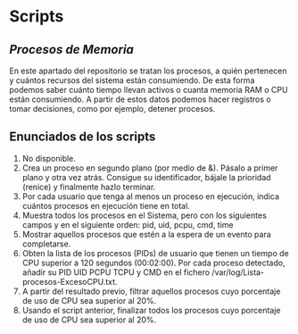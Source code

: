 # Scripts
## _Procesos de Memoria_

En este apartado del repositorio se tratan los procesos, a quién pertenecen y cuántos recursos del sistema están consumiendo. De esta forma podemos saber cuánto tiempo llevan activos o cuanta memoria RAM o CPU están consumiendo. A partir de estos datos podemos hacer registros o tomar decisiones, como por ejemplo, detener procesos.


## Enunciados de los scripts

1.	No disponible.
2.	Crea un proceso en segundo plano (por medio de &). Pásalo a primer plano y otra vez atrás. Consigue su identificador, bájale la prioridad (renice) y finalmente hazlo terminar.
3.	Por cada usuario que tenga al menos un proceso en ejecución, indica cuántos procesos en ejecución tiene en total.
4.	Muestra todos los procesos en el Sistema, pero con los siguientes campos y en el siguiente orden: pid, uid, pcpu, cmd, time
5.	Mostrar aquellos procesos que estén a la espera de un evento para completarse.
6.	Obten la lista de los procesos (PIDs) de usuario que tienen un tiempo de CPU superior a 120 segundos (00:02:00). Por cada proceso detectado, añadir su PID UID PCPU TCPU y CMD en el fichero /var/log/Lista-procesos-ExcesoCPU.txt.
7.	A partir del resultado previo, filtrar aquellos procesos cuyo porcentaje de uso de CPU sea superior al 20%.
8.	Usando el script anterior, finalizar todos los procesos cuyo porcentaje de uso de CPU sea superior al 20%.
